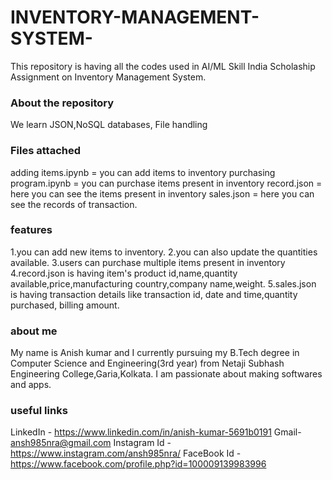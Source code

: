 # INVENTORY-MANAGEMENT-SYSTEM-
This repository is having all the codes used in AI/ML Skill India Scholaship Assignment on Inventory Management System.

### About the repository
We learn JSON,NoSQL databases, File handling

### Files attached
adding items.ipynb = you can add items to inventory 
purchasing program.ipynb = you can purchase items present in inventory
record.json = here you can see the items present in inventory 
sales.json = here you can see the records of transaction.

### features
1.you can add new items to inventory.
2.you can also update the quantities available.
3.users can purchase multiple items present in inventory
4.record.json is having item's product id,name,quantity available,price,manufacturing country,company name,weight.
5.sales.json is having transaction details like transaction id, date and time,quantity purchased, billing amount.

### about me
My name is Anish kumar and I currently pursuing my B.Tech degree in Computer Science and Engineering(3rd year) from Netaji Subhash Engineering College,Garia,Kolkata.
I am passionate about making softwares and apps.

### useful links
LinkedIn - https://www.linkedin.com/in/anish-kumar-5691b0191
Gmail- ansh985nra@gmail.com
Instagram Id - https://www.instagram.com/ansh985nra/
FaceBook Id - https://www.facebook.com/profile.php?id=100009139983996
